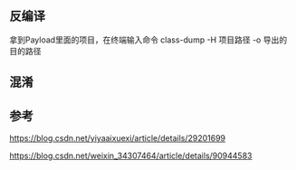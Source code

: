 ## 反编译
拿到Payload里面的项目，在终端输入命令 class-dump -H 项目路径 -o 导出的目的路径

## 混淆


## 参考
https://blog.csdn.net/yiyaaixuexi/article/details/29201699

https://blog.csdn.net/weixin_34307464/article/details/90944583
